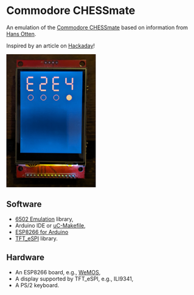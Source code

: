 # Commodore CHESSmate

An emulation of the [Commodore CHESSmate](https://commodore.international/2022/03/26/the-history-of-the-commodore-chessmate/)
based on information from [Hans Otten](http://retro.hansotten.nl/6502-sbc/6530-6532/chessmate/).

Inspired by an article on [Hackaday](https://hackaday.com/2023/11/14/the-quaint-history-of-the-commodore-chessmate/)!

<img src="docs/e2e4.png" width="235" height="350"/>

## Software

- [6502 Emulation](https://github.com/jscrane/r65emu) library,
- Arduino IDE or [uC-Makefile](https://github.com/jscrane/uC-Makefile),
- [ESP8266 for Arduino](https://github.com/esp8266/Arduino.git)
- [TFT_eSPI](https://github.com/Bodmer/TFT_eSPI) library.

## Hardware

- An ESP8266 board, e.g., [WeMOS](https://www.wemos.cc/en/latest/d1/d1_mini.html),
- A display supported by TFT_eSPI, e.g., ILI9341,
- A PS/2 keyboard.


